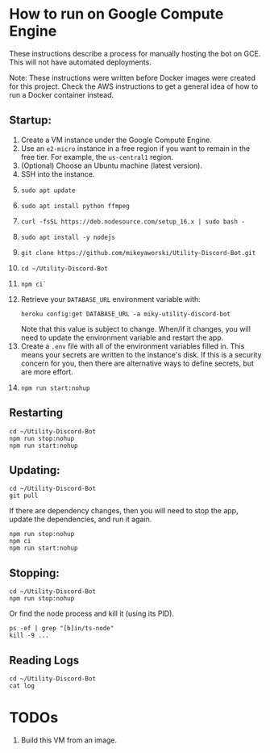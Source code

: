 # How to run on Google Compute Engine

These instructions describe a process for manually hosting the bot on GCE. This will not have automated deployments.

Note: These instructions were written before Docker images were created for this project. Check the AWS instructions to get a general idea of how to run a Docker container instead.

## Startup:

1. Create a VM instance under the Google Compute Engine.
1. Use an `e2-micro` instance in a free region if you want to remain in the free tier. For example, the `us-central1` region.
1. (Optional) Choose an Ubuntu machine (latest version).
1. SSH into the instance.
1. 
   ```
   sudo apt update
   ```
1. 
   ```
   sudo apt install python ffmpeg
   ```
1. 
   ```
   curl -fsSL https://deb.nodesource.com/setup_16.x | sudo bash -
   ```
1. 
   ```
   sudo apt install -y nodejs
   ```
1.  
    ```
    git clone https://github.com/mikeyaworski/Utility-Discord-Bot.git
    ```
1. 
    ```
    cd ~/Utility-Discord-Bot
    ```
1. 
    ```
    npm ci`
1. Retrieve your `DATABASE_URL` environment variable with:
    ```
    heroku config:get DATABASE_URL -a miky-utility-discord-bot
    ```
    Note that this value is subject to change. When/if it changes, you will need to update the environment variable and restart the app.
1. Create a `.env` file with all of the environment variables filled in. This means your secrets are written to the instance's disk. If this is a security concern for you, then there are alternative ways to define secrets, but are more effort.
1. 
    ```
    npm run start:nohup
    ```

## Restarting

```
cd ~/Utility-Discord-Bot
npm run stop:nohup
npm run start:nohup
```

## Updating:

```
cd ~/Utility-Discord-Bot
git pull
```

If there are dependency changes, then you will need to stop the app, update the dependencies, and run it again.

```
npm run stop:nohup
npm ci
npm run start:nohup
```

## Stopping:

```
cd ~/Utility-Discord-Bot
npm run stop:nohup
```

Or find the node process and kill it (using its PID).

```
ps -ef | grep "[b]in/ts-node"
kill -9 ...
```

## Reading Logs

```
cd ~/Utility-Discord-Bot
cat log
```

# TODOs

1. Build this VM from an image.
